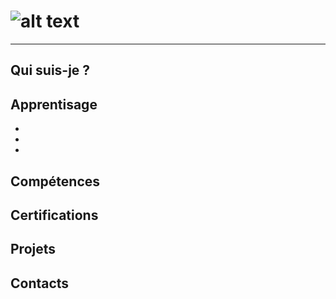 # ![alt text](https://media.discordapp.net/attachments/1005891521989578773/1009851971274031104/banniere.png)

---

## Qui suis-je ?

## Apprentisage

*
*
*

## Compétences

## Certifications

## Projets

## Contacts
